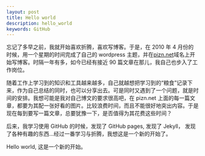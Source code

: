```yaml
---
layout: post
title: Hello world
description: hello_world 
keywords: GitHub
---
```

忘记了多早之前，我就开始喜欢折腾，喜欢写博客。于是，在 2010 年 4 月份的时候，用一个星期的时间完成了自己的 wordpress 主题，并在<a href="http://www.pizn.net" target="_blank">pizn.net</a>域名上开始写博客。时隔一年有多，如今已经有接近 90 篇文章在那儿，我自己也步入了工作岗位。

随着工作上学习到的知识和工具越来越多，自己就越想把学习到的“粮食”记录下来，作为自己总结的同时，也可以分享出去。可是同时又遇到了一个问题，就是时间的安排。我想可能是我对自己博文的要求很高吧，在 pizn.net 上面的每一篇文章，都要为其配一张好看的图片。比较浪费时间，而且不能很好地突出内容。于是现在每到要写一篇文章，总要犹豫一下，是否值得为其花费这些时间？

后来，我学习使用 GitHub 的时候，发现了 GitHub pages, 发现了 Jekyll， 发现了各种有趣的东西...经过一番学习与折腾，我想这是一个新的开始了。

Hello world, 这是一个新的开始。
